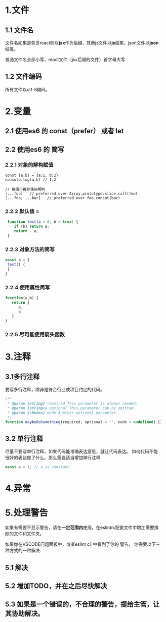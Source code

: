 # 1.文件
## 1.1 文件名

文件名如果是包含react则以**jsx**作为后缀，其他js文件以**js**结尾，json文件以**json**结尾。

普通文件名全部小写，react文件（jsx后缀的文件）首字母大写
## 1.2 文件编码
所有文件以utf-8编码。
# 2.变量
## 2.1 使用es6 的  const（prefer） 或者 let
## 2.2 使用es6 的 简写
### 2.2.1 对象的解构赋值

```
const {a,b} = {a:1, b:2}
console.log(a,b) // 1,2

// 数组不推荐使用解构
[...foo]   // preferred over Array.prototype.slice.call(foo)
[...foo, ...bar]   // preferred over foo.concat(bar)

```
### 2.2.2 默认值 =

```js
 function test(a = 0, b = true) {
 	if (b) return a;
 	return - a;
 }
```
### 2.2.3 对象方法的简写

```js
const a = {
 test() {
 }
}

```
### 2.2.4 使用属性简写

```js
function(a,b) {
   return {
   	  a,
   	  b
   }
}
```

### 2.2.5 尽可能使用箭头函数

# 3.注释
## 3.1多行注释

要写多行注释，除非是符合行业或项目约定的代码。

```js
/**
 * @param {string} required This parameter is always needed.
 * @param {string=} optional This parameter can be omitted.
 * @param {!Node=} node Another optional parameter.
 */
function maybeDoSomething(required, optional = '', node = undefined) {}
```
## 3.2 单行注释

尽量不要写单行注释，如果代码能准确表达意思，就让代码表达。
如何代码不能很好的表达做了什么，那么需要适当增加单行注释

```js
const a = 1; // a is constant

```

# 4.异常

# 5.处理警告
如果有需要不显示警告，请在**一定范围内**使用，在eslintrc配置文件中增加需要排除的文件和文件夹。

如果你在VSCODE问题面板中，或者eslint cli 中看到了你的
警告， 你需要以下三种方式的一种解决.

## 5.1 解决

## 5.2 增加TODO，并在之后尽快解决

## 5.3 如果是一个错误的，不合理的警告，提给主管，让其协助解决。
